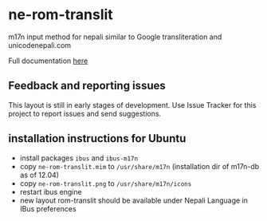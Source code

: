 ne-rom-translit
===========

m17n input method for nepali similar to  Google transliteration and unicodenepali.com

Full documentation [here](http://nepalitankan.blogspot.com/2013/11/ne-rom-translit.html)

## Feedback and reporting issues 
This layout is still in early stages of development. Use Issue Tracker for this project to report issues and send suggestions. 
 
## installation instructions for Ubuntu 
- install packages `ibus` and `ibus-m17n` 
- copy `ne-rom-translit.mim` to `/usr/share/m17n` (installation dir of m17n-db as of 12.04)
- copy `ne-rom-translit.png` to `/usr/share/m17n/icons`
- restart ibus engine
- new layout rom-translit should be available under Nepali Language in IBus preferences
